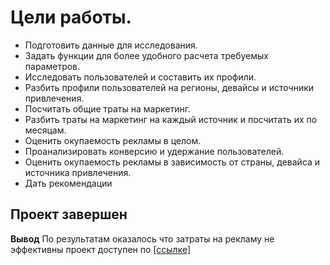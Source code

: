 # Цели работы. 
* Подготовить данные для исследования.
* Задать функции для более удобного расчета требуемых параметров.
* Исследовать пользователей и составить их профили. 
* Разбить профили пользователей на регионы, девайсы и источники привлечения.
* Посчитать общие траты на маркетинг.
* Разбить траты на маркетинг на каждый источник и посчитать их по месяцам.
* Оценить окупаемость рекламы в целом. 
* Проанализировать конверсию и удержание пользователей.
* Оценить окупаемость рекламы в зависимость от страны, девайса и источника привлечения.
* Дать рекомендации 
## Проект завершен

**Вывод** По результатам оказалось что затраты на рекламу не эффективны
проект доступен по [[ссылке]](https://nbviewer.org/github/Sergey-Tischenko/data/blob/6b5fb2a0e1768a00fda5bd52da61585fc36053ee/cohort_analysis/cohort_analysis.ipynb)

